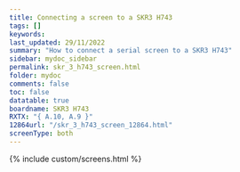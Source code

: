 ```yaml
---
title: Connecting a screen to a SKR3 H743
tags: []
keywords: 
last_updated: 29/11/2022
summary: "How to connect a serial screen to a SKR3 H743"
sidebar: mydoc_sidebar
permalink: skr_3_h743_screen.html
folder: mydoc
comments: false
toc: false
datatable: true
boardname: SKR3 H743
RXTX: "{ A.10, A.9 }"
12864url: "/skr_3_h743_screen_12864.html"
screenType: both
---
```


{% include custom/screens.html %}